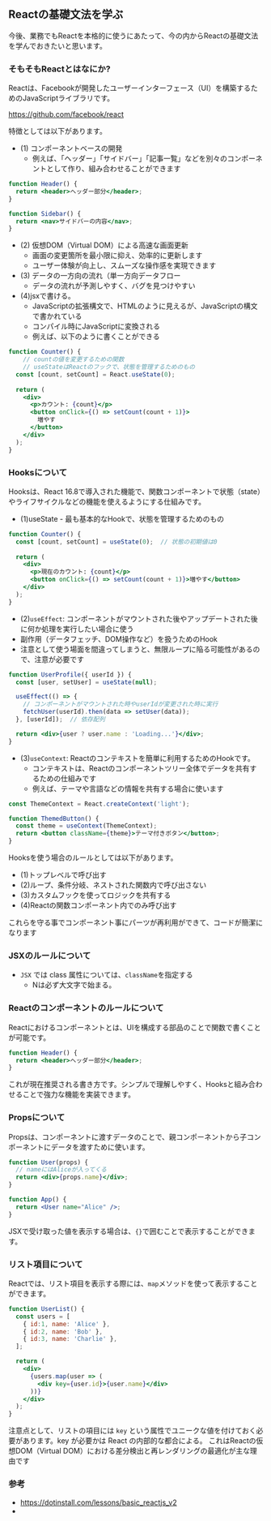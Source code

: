 ## Reactの基礎文法を学ぶ

今後、業務でもReactを本格的に使うにあたって、今の内からReactの基礎文法を学んでおきたいと思います。

### そもそもReactとはなにか?

Reactは、Facebookが開発したユーザーインターフェース（UI）を構築するためのJavaScriptライブラリです。

https://github.com/facebook/react

特徴としては以下があります。

- (1) コンポーネントベースの開発
  - 例えば、「ヘッダー」「サイドバー」「記事一覧」などを別々のコンポーネントとして作り、組み合わせることができます

```jsx
function Header() {
  return <header>ヘッダー部分</header>;
}

function Sidebar() {
  return <nav>サイドバーの内容</nav>;
}
```

- (2) 仮想DOM（Virtual DOM）による高速な画面更新
  - 画面の変更箇所を最小限に抑え、効率的に更新します
  - ユーザー体験が向上し、スムーズな操作感を実現できます
- (3) データの一方向の流れ（単一方向データフロー
  - データの流れが予測しやすく、バグを見つけやすい
- (4)jsxで書ける。
  - JavaScriptの拡張構文で、HTMLのように見えるが、JavaScriptの構文で書かれている
  - コンパイル時にJavaScriptに変換される
  - 例えば、以下のように書くことができる
  
```jsx
function Counter() {
    // countの値を変更するための関数
    // useStateはReactのフックで、状態を管理するためのもの
  const [count, setCount] = React.useState(0);
  
  return (
    <div>
      <p>カウント: {count}</p>
      <button onClick={() => setCount(count + 1)}>
        増やす
      </button>
    </div>
  );
}
```

### Hooksについて

Hooksは、React 16.8で導入された機能で、関数コンポーネントで状態（state）やライフサイクルなどの機能を使えるようにする仕組みです。

- (1)useState - 最も基本的なHookで、状態を管理するためのもの

```jsx
function Counter() {
  const [count, setCount] = useState(0);  // 状態の初期値は0
  
  return (
    <div>
      <p>現在のカウント: {count}</p>
      <button onClick={() => setCount(count + 1)}>増やす</button>
    </div>
  );
}
```

- (2)`useEffect`: コンポーネントがマウントされた後やアップデートされた後に何か処理を実行したい場合に使う
 - 副作用（データフェッチ、DOM操作など）を扱うためのHook
 - 注意として使う場面を間違ってしまうと、無限ループに陥る可能性があるので、注意が必要です

```jsx
function UserProfile({ userId }) {
  const [user, setUser] = useState(null);

  useEffect(() => {
    // コンポーネントがマウントされた時やuserIdが変更された時に実行
    fetchUser(userId).then(data => setUser(data));
  }, [userId]);  // 依存配列

  return <div>{user ? user.name : 'Loading...'}</div>;
}
```

- (3)`useContext`: Reactのコンテキストを簡単に利用するためのHookです。
  - コンテキストは、Reactのコンポーネントツリー全体でデータを共有するための仕組みです
  - 例えば、テーマや言語などの情報を共有する場合に使います


```jsx
const ThemeContext = React.createContext('light');

function ThemedButton() {
  const theme = useContext(ThemeContext);
  return <button className={theme}>テーマ付きボタン</button>;
}
```

Hooksを使う場合のルールとしては以下があります。

- (1)トップレベルで呼び出す
- (2)ループ、条件分岐、ネストされた関数内で呼び出さない
- (3)カスタムフックを使ってロジックを共有する
- (4)Reactの関数コンポーネント内でのみ呼び出す

これらを守る事でコンポーネント事にパーツが再利用ができて、コードが簡潔になります

### JSXのルールについて

- `JSX` では class 属性については、`className`を指定する
  - Nは必ず大文字で始まる。

### Reactのコンポーネントのルールについて

Reactにおけるコンポーネントとは、UIを構成する部品のことで関数で書くことが可能です。

```jsx
function Header() {
  return <header>ヘッダー部分</header>;
}
```


これが現在推奨される書き方です。シンプルで理解しやすく、Hooksと組み合わせることで強力な機能を実装できます。

### Propsについて

Propsは、コンポーネントに渡すデータのことで、親コンポーネントから子コンポーネントにデータを渡すために使います。

```jsx
function User(props) {
  // nameにはAliceが入ってくる
  return <div>{props.name}</div>;
}

function App() {
  return <User name="Alice" />;
}
```

JSXで受け取った値を表示する場合は、`{}`で囲むことで表示することができます。

### リスト項目について

Reactでは、リスト項目を表示する際には、`map`メソッドを使って表示することができます。

```jsx
function UserList() {
  const users = [
    { id:1, name: 'Alice' },
    { id:2, name: 'Bob' },
    { id:3, name: 'Charlie' },
  ];

  return (
    <div>
      {users.map(user => (
        <div key={user.id}>{user.name}</div>
      ))}
    </div>
  );
}
```

注意点として、リストの項目には `key` という属性でユニークな値を付けておく必要があります。key が必要かは React の内部的な都合による。
これはReactの仮想DOM（Virtual DOM）における差分検出と再レンダリングの最適化が主な理由です

### 参考

- https://dotinstall.com/lessons/basic_reactjs_v2
- 
